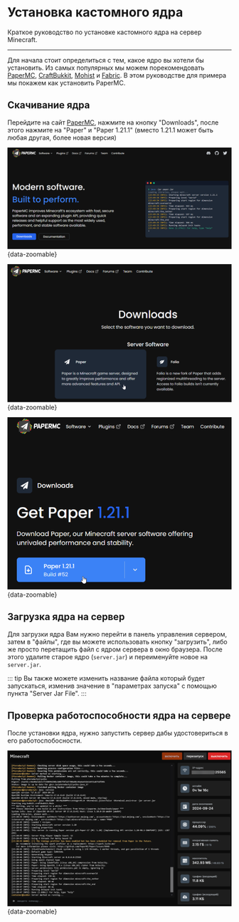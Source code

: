 <script setup>
import MinecraftLogo from '/components/MinecraftLogo.vue';
</script>

# <MinecraftLogo>Установка кастомного ядра</MinecraftLogo>

Краткое руководство по установке кастомного ядра на сервер Minecraft.

***

Для начала стоит определиться с тем, какое ядро вы хотели бы установить. Из самых популярных мы можем порекомендовать [PaperMC](https://papermc.io/), [CraftBukkit](https://getbukkit.org/), [Mohist](https://mohistmc.com/) и [Fabric](https://fabricmc.net/). В этом руководстве для примера мы покажем как установить PaperMC.

## Скачивание ядра

Перейдите на сайт [PaperMC](https://papermc.io/), нажмите на кнопку "Downloads", после этого нажмите на "Paper" и "Paper 1.21.1" (вместо 1.21.1 может быть любая другая, более новая версия)

![papermc website main page](/images/games/minecraft/core/papermc-main.png){data-zoomable}

![papermc website downloads page](/images/games/minecraft/core/papermc-downloads.png){data-zoomable}

![papermc website download page](/images/games/minecraft/core/papermc-download.png){data-zoomable}

## Загрузка ядра на сервер

Для загрузки ядра Вам нужно перейти в панель управления сервером, затем в "файлы", где вы можете использовать кнопку "загрузить", либо же просто перетащить файл с ядром сервера в окно браузера.
После этого удалите старое ядро (`server.jar`) и переименуйте новое на `server.jar`.

::: tip
Вы также можете изменить название файла который будет запускаться, изменив значение в "параметрах запуска" с помощью пункта "Server Jar File".
:::

## Проверка работоспособности ядра на сервере

После установки ядра, нужно запустить сервер дабы удостовериться в его работоспобосности.

![screenshot of the game panel](/images/games/minecraft/core/working-server.png){data-zoomable}
